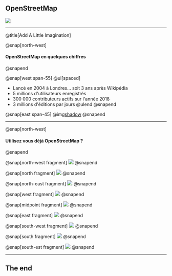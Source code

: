 ## OpenStreetMap

![](https://upload.wikimedia.org/wikipedia/commons/thumb/b/b0/Openstreetmap_logo.svg/240px-Openstreetmap_logo.svg.png)

---
@title[Add A Little Imagination]

@snap[north-west]
#### OpenStreetMap en quelques chiffres
@snapend

@snap[west span-55]
@ul[spaced]
- Lancé en 2004 à Londres... soit 3 ans après Wikipédia
- 5 millions d'utilisateurs enregistrés
- 300 000 contributeurs actifs sur l'année 2018
- 3 millions d'éditions par jours
@ulend
@snapend

@snap[east span-45]
@img[shadow](https://wiki.openstreetmap.org/w/images/thumb/7/79/Osmdbstats1_users.png/800px-Osmdbstats1_users.png)
@snapend

---

@snap[north-west]
#### Utilisez vous déjà OpenStreetMap ?
@snapend

@snap[north-west fragment]
![](https://upload.wikimedia.org/wikipedia/commons/thumb/c/cd/Facebook_logo_%28square%29.png/240px-Facebook_logo_%28square%29.png)
@snapend

@snap[north fragment]
![](https://upload.wikimedia.org/wikipedia/commons/thumb/6/62/Logo_M%C3%A9tromobilit%C3%A9.png/240px-Logo_M%C3%A9tromobilit%C3%A9.png)
@snapend

@snap[north-east fragment]
![](https://fr.wikipedia.org/wiki/Fichier:Pok%C3%A9mon_Go_Logo.png)
@snapend

@snap[west fragment]
![](https://www.camptocamp.org/img/logo.38aac8ab.svg)
@snapend

@snap[midpoint fragment]
![](https://upload.wikimedia.org/wikipedia/commons/c/cc/Uber_logo_2018.png)
@snapend

@snap[east fragment]
![](http://img.over-blog-kiwi.com/2/16/58/04/20180507/ob_9dc3ae_logo-geocaching-emerald.png)
@snapend

@snap[south-west fragment]
![](https://upload.wikimedia.org/wikipedia/en/thumb/c/c4/Snapchat_logo.svg/240px-Snapchat_logo.svg.png)
@snapend

@snap[south fragment]
![](https://upload.wikimedia.org/wikipedia/fr/b/b8/Logo_Qwant_Maps.png)
@snapend

@snap[south-est fragment]
![](https://techsuplex.com/wp-content/uploads/2014/09/etc-2.png)
@snapend

---

## The end
